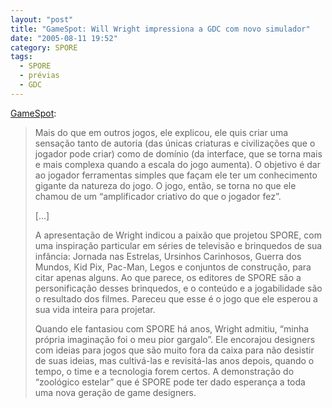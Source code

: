 ```yaml
---
layout: "post"
title: "GameSpot: Will Wright impressiona a GDC com novo simulador"
date: "2005-08-11 19:52"
category: SPORE
tags:
  - SPORE
  - prévias
  - GDC
---
```


[GameSpot](https://www.gamespot.com/articles/will-wright-wows-gdc-with-new-sim/1100-6120274/):

> Mais do que em outros jogos, ele explicou, ele quis criar uma sensação tanto de autoria (das únicas criaturas e civilizações que o jogador pode criar) como de domínio (da interface, que se torna mais e mais complexa quando a escala do jogo aumenta). O objetivo é dar ao jogador ferramentas simples que façam ele ter um conhecimento gigante da natureza do jogo. O jogo, então, se torna no que ele chamou de um “amplificador criativo do que o jogador fez”.
>
> [...]
>
> A apresentação de Wright indicou a paixão que projetou SPORE, com uma inspiração particular em séries de televisão e brinquedos de sua infância: Jornada nas Estrelas, Ursinhos Carinhosos, Guerra dos Mundos, Kid Pix, Pac-Man, Legos e conjuntos de construção, para citar apenas alguns. Ao que parece, os editores de SPORE são a personificação desses brinquedos, e o conteúdo e a jogabilidade são o resultado dos filmes. Pareceu que esse é o jogo que ele esperou a sua vida inteira para projetar.
>
> Quando ele fantasiou com SPORE há anos, Wright admitiu, “minha própria imaginação foi o meu pior gargalo”. Ele encorajou designers com ideias para jogos que são muito fora da caixa para não desistir de suas ideias, mas cultivá-las e revisitá-las anos depois, quando o tempo, o time e a tecnologia forem certos. A demonstração do “zoológico estelar” que é SPORE pode ter dado esperança a toda uma nova geração de game designers.
